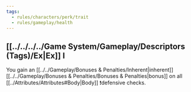 ```yaml
---
tags:
  - rules/characters/perk/trait
  - rules/gameplay/health
---
```

## [[../../../../Game System/Gameplay/Descriptors (Tags)/Ex|Ex]] I
You gain an [[../../Gameplay/Bonuses & Penalties/Inherent|inherent]] [[../../Gameplay/Bonuses & Penalties/Bonuses & Penalties|bonus]] on all [[../Attributes/Attributes#Body|Body]] ❗defensive checks.
